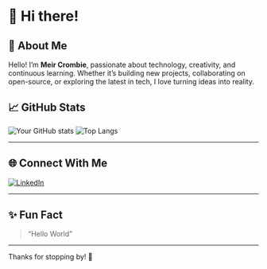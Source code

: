 # 👋 Hi there! 

## 🌟 About Me
Hello! I’m **Meir Crombie**, passionate about technology, creativity, and continuous learning. Whether it’s building new projects, collaborating on open-source, or exploring the latest in tech, I love turning ideas into reality.


## 📈 GitHub Stats
![Your GitHub stats](https://github-readme-stats.vercel.app/api?username=Meir-Crombie&show_icons=true&theme=radical)
![Top Langs](https://github-readme-stats.vercel.app/api/top-langs/?username=Meir-Crombie&layout=compact&theme=radical)

---

## 🌐 Connect With Me
<!-- Add your social links below -->
[![LinkedIn](https://img.shields.io/badge/-LinkedIn-blue?logo=linkedin&logoColor=white)](https://www.linkedin.com/in/meircrombie/)


---

## ✨ Fun Fact
> “Hello World”

---

Thanks for stopping by! 🚀

<!--
To further personalize this README, please provide:
1. Your profession or what you do
2. Top skills/technologies
3. Favorite or most proud projects (with links)
4. Social media or website links you’d like included
5. Any fun facts, quotes, or things you want to highlight
-->